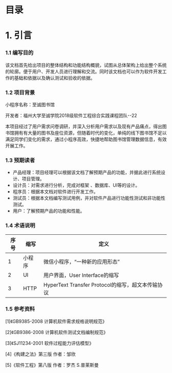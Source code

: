 # 目录



# 1. 引言

### 1.1  编写目的



该文档首先给出项目的整体结构和功能结构概貌，试图从总体架构上给出整个系统的轮廓。便于用户、开发人员进行理解和交流。同时该文档也可以作为软件开发工作的基础和依据以及确认测试和验收的依据。

### 1.2 项目背景

小程序名称：至诚图书馆

开发者：福州大学至诚学院2018级软件工程综合实践课程团队--22

本项目经过了用户需求问卷调研，并深入分析用户需求以及现有产品痛点，得出图书馆拥有有大量的图书及座位资源，但随着时代的变化，单纯的线下图书馆不足以满足同学们变化的需求，通过小程序高效，快捷地帮助图书馆管理数据信息，有效开展工作。

### 1.3 预期读者

- 产品经理：项目经理可以根据该文档了解预期产品的功能，并据此进行系统设计、项目管理。
- 设计员：对需求进行分析，完成对框架 、数据库、UI等的设计。
- 程序员：根据本文档对软件进行开发工作。
- 测试员：根据本文档编写测试用例，并对软件产品进行功能性测试和非功能性测试。
- 用户：了解预期产品的功能和性能。

### 1.4 术语说明

| 序号 | 缩写   | 定义                                              |
| ---- | ------ | ------------------------------------------------- |
| 1    | 小程序 | 微信小程序，“一种新的应用形态”                    |
| 2    | UI     | 用户界面，User Interface的缩写                    |
| 3    | HTTP   | HyperText Transfer Protocol的缩写，超文本传输协议 |

### 1.5 参考资料

[1]《GB9385-2008 计算机软件需求规格说明规范》

[2]《GB9386-2008 计算机软件测试文档编制规范》

[3]《SJ11234-2001 软件过程能力评估模型》

[4]《构建之法》第三版 作者：邹欣

[5]《软件工程》第八版 作者：罗杰 S.普莱斯曼
